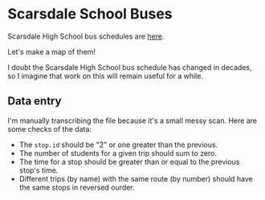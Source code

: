 Scarsdale School Buses
=====
Scarsdale High School bus schedules are
[here](http://www.scarsdaleschools.org/cms/lib5/NY01001205/Centricity/Domain/13/SHSBusSchedule.pdf).

Let's make a map of them!

I doubt the Scarsdale High School bus schedule has changed in decades, so I
imagine that work on this will remain useful for a while.

## Data entry
I'm manually transcribing the file because it's a small messy scan.
Here are some checks of the data:

* The `stop.id` should be "2" or one greater than the previous.
* The number of students for a given trip should sum to zero.
* The time for a stop should be greater than or equal to the previous stop's time.
* Different trips (by name) with the same route (by number) should have the same stops in reversed ourder.
